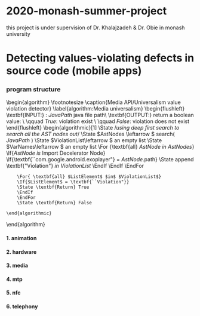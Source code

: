 # 2020-monash-summer-project

this project is under supervision of Dr. Khalajzadeh &amp; Dr. Obie in monash university

# Detecting values-violating defects in source code (mobile apps)


### program structure


\begin{algorithm}
\footnotesize
	\caption{Media API/Universalism value violation detector}
    \label{algorithm:Media universalism}
	\begin{flushleft}
        \textbf{INPUT:} : $JavaPath$ java file path\\
        \textbf{OUTPUT:} return a boolean value: \\
            \qquad $True$: violation exist \\
            \qquad $False$: violation does not exist
    \end{flushleft}
	\begin{algorithmic}[1]
	    \State /*using deep first search to search all the AST nodes out*/
	    \State $AstNodes \leftarrow $ search( $JavaPath$ )
		\State $ViolationList\leftarrow $ an empty list
		\State $VarNames\leftarrow $ an empty list
		\For {\textbf{all} $AstNode$ $in$ $AstNodes$}
		\If{$AstNode$ $is$ Import Decelerator Node}
		\If{\textbf{``com.google.android.exoplayer"} = $AstNode$.path}
		\State append \textbf{"Violation"} $in$ $ViolationList$
		\EndIf
		\EndIf
		\EndFor
		
		\For{ \textbf{all} $ListElement$ $in$ $ViolationList$}
		\If{$ListElement$ = \textbf{``Violation"}}
		\State \textbf{Return} True
		\EndIf
		\EndFor
		\State \textbf{Return} False
		
	\end{algorithmic} 
\end{algorithm} 



#### 1. animation


#### 2. hardware


#### 3. media


#### 4. mtp


#### 5. nfc


#### 6. telephony

